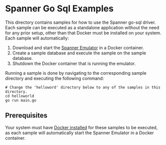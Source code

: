 # Spanner Go Sql Examples

This directory contains samples for how to use the Spanner go-sql driver. Each sample can be executed
as a standalone application without the need for any prior setup, other than that Docker must be installed
on your system. Each sample will automatically:
1. Download and start the [Spanner Emulator](https://cloud.google.com/spanner/docs/emulator) in a Docker container.
2. Create a sample database and execute the sample on the sample database.
3. Shutdown the Docker container that is running the emulator.

Running a sample is done by navigating to the corresponding sample directory and executing the following command:

```shell
# Change the 'helloword' directory below to any of the samples in this directory.
cd helloworld
go run main.go
```

## Prerequisites

Your system must have [Docker installed](https://docs.docker.com/get-docker/) for these samples to be executed,
as each sample will automatically start the Spanner Emulator in a Docker container.